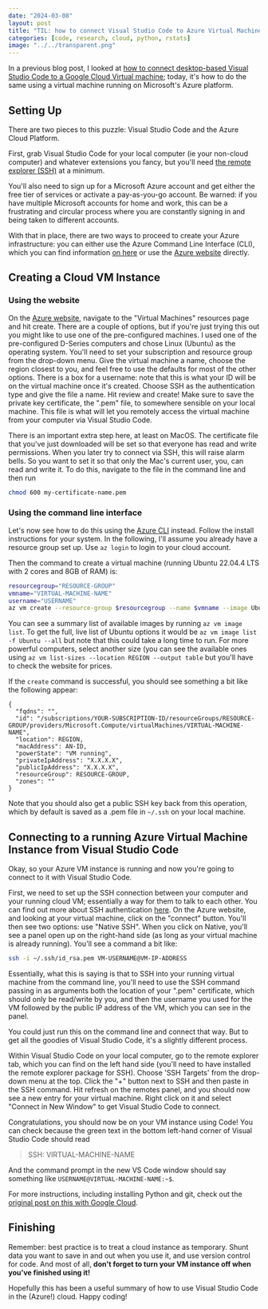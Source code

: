 ```yaml
---
date: "2024-03-08"
layout: post
title: "TIL: how to connect Visual Studio Code to Azure Virtual Machines"
categories: [code, research, cloud, python, rstats]
image: "../../transparent.png"
---
```


In a previous blog post, I looked at [how to connect desktop-based Visual Studio Code to a Google Cloud Virtual machine](../visual-studio-code-in-the-cloud/index.md); today, it's how to do the same using a virtual machine running on Microsoft's Azure platform.

## Setting Up

There are two pieces to this puzzle: Visual Studio Code and the Azure Cloud Platform.

First, grab Visual Studio Code for your local computer (ie your non-cloud computer) and whatever extensions you fancy, but you'll need [the remote explorer (SSH)](https://code.visualstudio.com/docs/remote/ssh) at a minimum.

You'll also need to sign up for a Microsoft Azure account and get either the free tier of services or activate a pay-as-you-go account. Be warned: if you have multiple Microsoft accounts for home and work, this can be a frustrating and circular process where you are constantly signing in and being taken to different accounts.

With that in place, there are two ways to proceed to create your Azure infrastructure: you can either use the Azure Command Line Interface (CLI), which you can find information [on here](https://learn.microsoft.com/en-us/cli/azure/) or use the [Azure website](https://portal.azure.com/#home) directly.

## Creating a Cloud VM Instance

### Using the website

On the [Azure website](https://portal.azure.com/#home), navigate to the "Virtual Machines" resources page and hit create. There are a couple of options, but if you're just trying this out you might like to use one of the pre-configured machines. I used one of the pre-configured D-Series computers and chose Linux (Ubuntu) as the operating system. You'll need to set your subscription and resource group from the drop-down menu. Give the virtual machine a name, choose the region closest to you, and feel free to use the defaults for most of the other options. There is a box for a username: note that this is what your ID will be on the virtual machine once it's created. Choose SSH as the authentication type and give the file a name. Hit review and create! Make sure to save the private key certificate, the ".pem" file, to somewhere sensible on your local machine. This file is what will let you remotely access the virtual machine from your computer via Visual Studio Code.

There is an important extra step here, at least on MacOS. The certificate file that you've just downloaded will be set so that everyone has read and write permissions. When you later try to connect via SSH, this will raise alarm bells. So you want to set it so that only the Mac's current user, you, can read and write it. To do this, navigate to the file in the command line and then run

```bash
chmod 600 my-certificate-name.pem
```

### Using the command line interface

Let's now see how to do this using the [Azure CLI](https://learn.microsoft.com/en-us/cli/azure/) instead. Follow the install instructions for your system. In the following, I'll assume you already have a resource group set up. Use `az login` to login to your cloud account.

Then the command to create a virtual machine (running Ubuntu 22.04.4 LTS with 2 cores and 8GB of RAM) is:

```bash
resourcegroup="RESOURCE-GROUP"
vmname="VIRTUAL-MACHINE-NAME"
username="USERNAME"
az vm create --resource-group $resourcegroup --name $vmname --image Ubuntu2204 --admin-username $username --size Standard_D2ds_v4 ----generate-ssh-keys
```

You can see a summary list of available images by running `az vm image list`. To get the full, live list of Ubuntu options it would be `az vm image list -f Ubuntu --all` but note that this could take a long time to run. For more powerful computers, select another size (you can see the available ones using `az vm list-sizes --location REGION --output table` but you'll have to check the website for prices.

If the `create` command is successful, you should see something a bit like the following appear:

```text
{
  "fqdns": "",
  "id": "/subscriptions/YOUR-SUBSCRIPTION-ID/resourceGroups/RESOURCE-GROUP/providers/Microsoft.Compute/virtualMachines/VIRTUAL-MACHINE-NAME",
  "location": REGION,
  "macAddress": AN-ID,
  "powerState": "VM running",
  "privateIpAddress": "X.X.X.X",
  "publicIpAddress": "X.X.X.X",
  "resourceGroup": RESOURCE-GROUP,
  "zones": ""
}
```

Note that you should also get a public SSH key back from this operation, which by default is saved as a .pem file in `~/.ssh` on your local machine.

## Connecting to a running Azure Virtual Machine Instance from Visual Studio Code

Okay, so your Azure VM instance is running and now you're going to connect to it with Visual Studio Code.

First, we need to set up the SSH connection between your computer and your running cloud VM; essentially a way for them to talk to each other. You can find out more about SSH authentication [here](https://www.ssh.com/academy/ssh/protocol). On the Azure website, and looking at your virtual machine, click on the "connect" button. You'll then see two options: use "Native SSH". When you click on Native, you'll see a panel open up on the right-hand side (as long as your virtual machine is already running). You'll see a command a bit like:

```bash
ssh -i ~/.ssh/id_rsa.pem VM-USERNAME@VM-IP-ADDRESS
```

Essentially, what this is saying is that to SSH into your running virtual machine from the command line, you'll need to use the SSH command passing in as arguments both the location of your ".pem" certificate, which should only be read/write by you, and then the username you used for the VM followed by the public IP address of the VM, which you can see in the panel.

You could just run this on the command line and connect that way. But to get all the goodies of Visual Studio Code, it's a slightly different process.

Within Visual Studio Code on your local computer, go to the remote explorer tab, which you can find on the left hand side (you'll need to have installed the remote explorer package for SSH). Choose 'SSH Targets' from the drop-down menu at the top. Click the "+" button next to SSH and then paste in the SSH command. Hit refresh on the remotes panel, and you should now see a new entry for your virtual machine. Right click on it and select "Connect in New Window" to get Visual Studio Code to connect.

Congratulations, you should now be on your VM instance using Code! You can check because the green text in the bottom left-hand corner of Visual Studio Code should read

> SSH: VIRTUAL-MACHINE-NAME

And the command prompt in the new VS Code window should say something like `USERNAME@VIRTUAL-MACHINE-NAME:~$`.

For more instructions, including installing Python and git, check out the [original post on this with Google Cloud](../visual-studio-code-in-the-cloud/index.md).

## Finishing

Remember: best practice is to treat a cloud instance as temporary. Shunt data you want to save in and out when you use it, and use version control for code. And most of all, **don't forget to turn your VM instance off when you've finished using it!**

Hopefully this has been a useful summary of how to use Visual Studio Code in the (Azure!) cloud. Happy coding!
